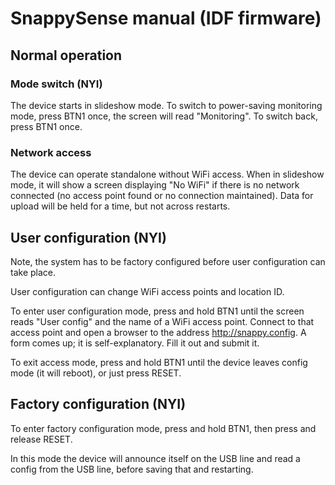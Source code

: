 # SnappySense manual (IDF firmware)

## Normal operation

### Mode switch (NYI)

The device starts in slideshow mode.  To switch to power-saving monitoring mode, press BTN1 once,
the screen will read "Monitoring".  To switch back, press BTN1 once.

### Network access

The device can operate standalone without WiFi access.  When in slideshow mode, it will show a
screen displaying "No WiFi" if there is no network connected (no access point found or no connection
maintained).  Data for upload will be held for a time, but not across restarts.

## User configuration (NYI)

Note, the system has to be factory configured before user configuration can take place.

User configuration can change WiFi access points and location ID.

To enter user configuration mode, press and hold BTN1 until the screen reads "User config" and the
name of a WiFi access point.  Connect to that access point and open a browser to the address
http://snappy.config.  A form comes up; it is self-explanatory.  Fill it out and submit it.

To exit access mode, press and hold BTN1 until the device leaves config mode (it will reboot),
or just press RESET.


## Factory configuration (NYI)

To enter factory configuration mode, press and hold BTN1, then press and release RESET.

In this mode the device will announce itself on the USB line and read a config from the USB line,
before saving that and restarting.
